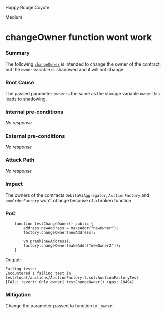 Happy Rouge Coyote

Medium

# changeOwner function wont work

### Summary

The following [`changeOwner`](https://github.com/sherlock-audit/2024-11-debita-finance-v3/blob/main/Debita-V3-Contracts/contracts/DebitaV3Aggregator.sol#L682) is intended to change the owner of the contract, but the `owner` variable is shadowed and it will not change.

### Root Cause

The passed parameter `owner` is the same as the storage variable `owner` this leads to shadowing.

### Internal pre-conditions

_No response_

### External pre-conditions

_No response_

### Attack Path

_No response_

### Impact

The owners of the contracts `DebitaV3Aggregator`, `AuctionFactory` and `buyOrderFactory` won't change because of a broken function

### PoC

```solidity
    function testChangeOwner() public {
        address newAddress = makeAddr("newOwner");
        factory.changeOwner(newAddress);

        vm.prank(newAddress);
        factory.changeOwner(makeAddr("newOwner2"));
    }
```

Output:

```plain
Failing tests:
Encountered 1 failing test in test/local/auctions/AuctionFactory.t.sol:AuctionFactoryTest
[FAIL: revert: Only owner] testChangeOwner() (gas: 10494)
```

### Mitigation

Change the parameter passed to function to `_owner`.
